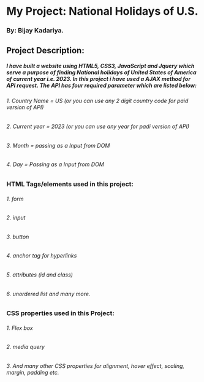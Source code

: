 # My Project: National Holidays of U.S.

### By: Bijay Kadariya.

## Project Description:

##### I have built a website using HTML5, CSS3, JavaScript and Jquery which serve a purpose of finding National holidays of United States of America of current year i.e. 2023. In this project i have used a AJAX method for API request. The API has four required parameter which are listed below:

###### 1. Country Name = US (or you can use any 2 digit country code for paid version of API)

###### 2. Current year = 2023 (or you can use any year for padi version of API)

###### 3. Month = passing as a Input from DOM

###### 4. Day = Passing as a Input from DOM

### HTML Tags/elements used in this project:

###### 1. form

###### 2. input

###### 3. button

###### 4. anchor tag for hyperlinks

###### 5. attributes (id and class)

###### 6. unordered list and many more.

### CSS properties used in this Project:

###### 1. Flex box

###### 2. media query

###### 3. And many other CSS properties for alignment, hover effect, scaling, margin, padding etc.
